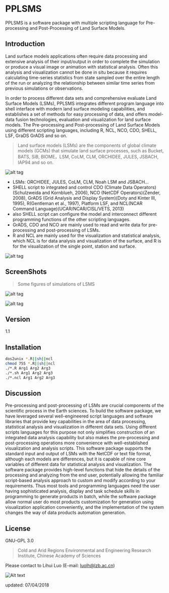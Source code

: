 PPLSMS
=====
PPLSMS is a software package with multiple scripting language for Pre-processing and Post-Processing of Land Surface Models.

Introduction
----
Land surface models applications often require data processing and extensive analysis of their input/output in order to complete the simulation or produce a visual image or animation with statistical analysis. Often this analysis and visualization cannot be done in situ because it requires calculating time-series statistics from state sampled over the entire length of the run or analyzing the relationship between similar time series from previous simulations or observations. 

In order to process different data sets and comprehensive evaluate Land Surface Models (LSMs), PPLSMS integrates different program language into shell interface with modern land surface modeling capabilities, and establishes a set of methods for easy processing of data, and offers model-data fusion technologies, evaluation and visualization for land surface models. The Pre-processing and Post-processing of Land Surface Models using different scripting languages, including R, NCL, NCO, CDO, SHELL, LSF, GraDS GrADS and so on.

> Land surface models (LSMs) are the components of global climate models (GCMs) that simulate land surface processes, such as Bucket, BATS, SiB, BIOME，LSM, CoLM, CLM, ORCHIDEE, JULES, JSBACH, IAP94 and so on. 

![alt tag](https://raw.github.com/iffylaw/PPLSMS/master/Img/Figure1.png "The flow diagram of PPLSMS")

  - LSMs: ORCHIDEE, JULES, CoLM, CLM, Noah LSM and JSBACH... 
  - SHELL script to integrated and control CDO (Climate Data Operators)(Schulzweida and Kornblueh, 2006), NCO (NetCDF Operators)(Zender, 2008), GrADS (Grid Analysis and Display System)(Doty and Kinter III, 1995), R(Gentleman et al., 1997), Platform LSF, and NCL(NCAR Command Language)(UCAR/NCAR/CISL/VETS, 2013)
  - also SHELL script can configure the model and interconnect different programming functions of the other scripting languages. 
  - GrADS, CDO and NCO are mainly used to read and write data for pre-processing and post-processing of LSMs. 
  - R and NCL are mainly used for the visualization and statistical analysis, which NCL is for data analysis and visualization of the surface, and R is for the visualization of the single point, station and surface.

![alt tag](https://raw.github.com/iffylaw/PPLSMS/master/Img/Figure2.png "The architecture of PPLSMS based on scripting languages")

ScreenShots
----
> Some figures of simulations of LSMS

![alt tag](https://raw.github.com/iffylaw/PPLSMS/master/Img/china-4plot-2004-01.gif "China FSH Jan 2004")

![alt tag](https://raw.github.com/iffylaw/PPLSMS/master/Output/LH_Animation.gif "The gif animation")

Version
----

1.1

Installation
--------------

```sh
dos2unix *.R||sh||ncl
chmod 755 *.R||sh||ncl
./*.R Arg1 Arg2 Arg3
./*.sh Arg1 Arg2 Arg3
./*.ncl Arg1 Arg2 Arg3
```

Discussion
----
Pre-processing and post-processing of LSMs are crucial components of the scientific process in the Earth sciences. To build the software package, we have leveraged several well-engineered script languages and software libraries that provide key capabilities in the area of data processing, statistical analysis and visualization in different data sets. Using different scripts languages for this purpose not only simplifies construction of an integrated data analysis capability but also makes the pre-processing and post-processing operations more convenience with well-established visualization and analysis scripts. This software package supports the standard input and output of LSMs with the NetCDF or text file format, although each models are differences, but it is capable of nine core variables of different data for statistical analysis and visualization. The software package provides high-level functions that hide the details of the processing and analyzing from the end user, potentially allowing the familiar script-based analysis approach to custom and modify according to your requirements. Thus most tools and programming languages need the user having sophisticated analysis, display and task schedule skills in programming to generate products in batch, while the software package allow normal user do most products customization for generation using visualization application conveniently, and the implementation of the system changes the way of data products automation generation. 

License
----
GNU-GPL 3.0 

> Cold and Arid Regions Environmental and Engineering Research Institute, 
> Chinese Academy of Sciences

Please contact to Lihui Luo (E-mail: luolh@lzb.ac.cn)

![Alt text](https://github.com/iffylaw/PIC/blob/master/Figure/WeChat.jpg)

updated: 07/04/2018

[CAREERI, CAS]:http://www.nieer.cas.cn
